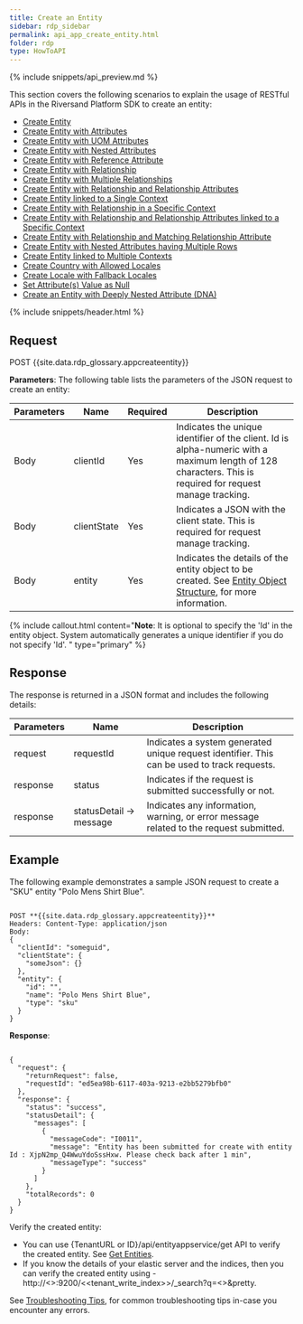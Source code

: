```yaml
---
title: Create an Entity
sidebar: rdp_sidebar
permalink: api_app_create_entity.html
folder: rdp
type: HowToAPI
---
```


{% include snippets/api_preview.md %}

This section covers the following scenarios to explain the usage of RESTful APIs in the Riversand Platform SDK to create an entity:

* [Create Entity](api_app_create_entity_scenario1.html)
* [Create Entity with Attributes](api_app_create_entity_scenario2.html)
* [Create Entity with UOM Attributes](api_app_create_entity_scenario3.html)
* [Create Entity with Nested Attributes](api_app_create_entity_scenario4.html)
* [Create Entity with Reference Attribute](api_app_create_entity_scenario5.html)
* [Create Entity with Relationship](api_app_create_entity_scenario6.html)
* [Create Entity with Multiple Relationships](api_app_create_entity_scenario7.html)
* [Create Entity with Relationship and Relationship Attributes](api_app_create_entity_scenario8.html)
* [Create Entity linked to a Single Context](api_app_create_entity_scenario9.html)
* [Create Entity with Relationship in a Specific Context](api_app_create_entity_scenario10.html)
* [Create Entity with Relationship and Relationship Attributes linked to a Specific Context](api_app_create_entity_scenario11.html)
* [Create Entity with Relationship and Matching Relationship Attribute](api_app_create_entity_scenario11_1.html)
* [Create Entity with Nested Attributes having Multiple Rows](api_app_create_entity_scenario12.html)
* [Create Entity linked to Multiple Contexts](api_app_create_entity_scenario14.html)
* [Create Country with Allowed Locales](api_app_create_entity_scenario19.html)
* [Create Locale with Fallback Locales](api_app_create_entity_scenario20.html)
* [Set Attribute(s) Value as Null](api_app_create_entity_attr_null.html)
* [Create an Entity with Deeply Nested Attribute (DNA)](api_crt_dna_entities.html)

{% include snippets/header.html %}

## Request

POST {{site.data.rdp_glossary.appcreateentity}}

**Parameters**: The following table lists the parameters of the JSON request to create an entity:

| Parameters | Name | Required | Description |
|-------|--------|----------------|-------------|
| Body | clientId | Yes | Indicates the unique identifier of the client. Id is alpha-numeric with a maximum length of 128 characters. This is required for request manage tracking. |
| Body | clientState | Yes | Indicates a JSON with the client state. This is required for request manage tracking. |
| Body | entity | Yes | Indicates the details of the entity object to be created. See [Entity Object Structure](api_entity_object_structure.html), for more information. |

{% include callout.html content="**Note**: It is optional to specify the 'Id' in the entity object. System automatically generates a unique identifier if you do not specify 'Id'. 
" type="primary" %}

## Response

The response is returned in a JSON format and includes the following details:

| Parameters | Name | Description |
|-------|--------|----------------|
| request | requestId | Indicates a system generated unique request identifier. This can be used to track requests. |
| response | status | Indicates if the request is submitted successfully or not. |
| response | statusDetail -> message | Indicates any information, warning, or error message related to the request submitted. |

## Example

The following example demonstrates a sample JSON request to create a "SKU" entity "Polo Mens Shirt Blue".

<pre><code>
POST **{{site.data.rdp_glossary.appcreateentity}}**
Headers: Content-Type: application/json
Body:
{
  "clientId": "someguid",
  "clientState": {
    "someJson": {}
  },
  "entity": {
    "id": "",
    "name": "Polo Mens Shirt Blue",
    "type": "sku"
  }
}
</code></pre> 

**Response**:
<pre><code>
{
  "request": {
    "returnRequest": false,
    "requestId": "ed5ea98b-6117-403a-9213-e2bb5279bfb0"
  },
  "response": {
    "status": "success",
    "statusDetail": {
      "messages": [
        {
          "messageCode": "I0011",
          "message": "Entity has been submitted for create with entity Id : XjpN2mp_Q4WwuYdoSssHxw. Please check back after 1 min",
          "messageType": "success"
        }
      ]
    },
    "totalRecords": 0
  }
}
</code></pre> 

Verify the created entity:<br>
* You can use {TenantURL or ID}/api/entityappservice/get API to verify the created entity. See [Get Entities](api_app_get_entity.html).
* If you know the details of your elastic server and the indices, then you can verify the created entity using - http://<<ESSERVER>>:9200/<<tenant_write_index>>/_search?q=<<EntityName>>&pretty.

See [Troubleshooting Tips](api_troubleshooting_tips.html), for common troubleshooting tips in-case you encounter any errors.